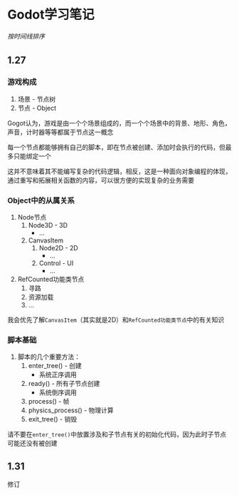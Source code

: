# Godot学习笔记

###### 按时间线排序

## 1.27

### 游戏构成

1. 场景 - 节点树
2. 节点 - Object

Gogot认为，游戏是由一个个场景组成的，而一个个场景中的背景、地形、角色，声音，计时器等等都属于节点这一概念

每一个节点都能够拥有自己的脚本，即在节点被创建、添加时会执行的代码，但最多只能绑定一个

这并不意味着其不能编写复杂的代码逻辑，相反，这是一种面向对象编程的体现，通过重写和拓展相关函数的内容，可以很方便的实现复杂的业务需要

### Object中的从属关系

1. Node节点
   1. Node3D - 3D
      - ...
   2. CanvasItem
      1. Node2D - 2D
         - ...
      2. Control - UI
         - ...
2. RefCounted功能类节点
   1. 寻路
   2. 资源加载
   3. ...

我会优先了解`CanvasItem`（其实就是2D）和`RefCounted功能类节点`中的有关知识

### 脚本基础

1. 脚本的几个重要方法：
   1. enter_tree() - 创建
      - 系统正序调用
   2. ready() - 所有子节点创建
      - 系统倒序调用
   3. process() - 帧
   4. physics_process() - 物理计算
   5. exit_tree() - 销毁

请不要在`enter_tree()`中放置涉及和子节点有关的初始化代码，因为此时子节点可能还没有被创建

## 1.31

修订